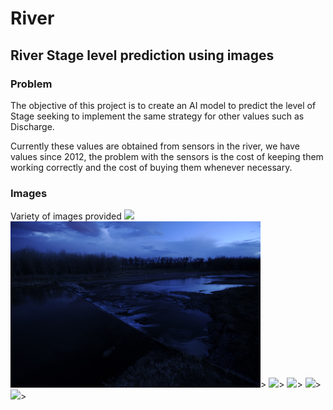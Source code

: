 # River 

## River Stage level prediction using images

### Problem
The objective of this project is to create an AI model to predict the level of Stage seeking to implement the same strategy for other values such as Discharge.

Currently these values are obtained from sensors in the river, we have values since 2012, the problem with the sensors is the cost of keeping them working correctly and the cost of buying them whenever necessary.

### Images
Variety of images provided
<img src="Images/StateLineWeir_20150901_Farrell_009.JPG" width=400>
<img src="Images/StateLineWeir_20140427_Farrell_010.JPG" width=400>>
<img src="Images/StateLineWeir_20140427_Farrell_015.JPG" width=400>>
<img src="Images/StateLineWeir_20140430_Farrell_084.JPG" width=400>>
<img src="Images/StateLineWeir_20141120_Farrell_289.JPG" width=400>>
<img src="Images/StateLineWeir_20150103_Farrell_010.JPG" width=400>>